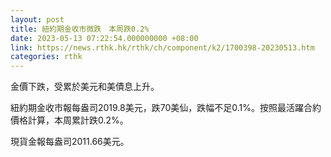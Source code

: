 ```yaml
---
layout: post
title: 紐約期金收市微跌　本周跌0.2%
date: 2023-05-13 07:22:54.000000000 +08:00
link: https://news.rthk.hk/rthk/ch/component/k2/1700398-20230513.htm
categories: rthk
---
```


金價下跌，受累於美元和美債息上升。

紐約期金收市報每盎司2019.8美元，跌70美仙，跌幅不足0.1%。按照最活躍合約價格計算，本周累計跌0.2%。

現貨金報每盎司2011.66美元。
